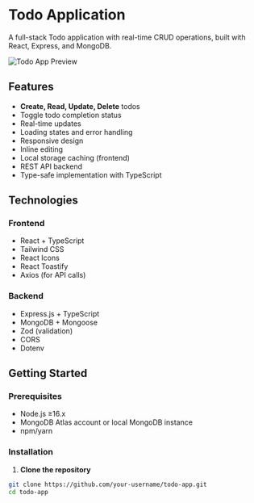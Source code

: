 # Todo Application

A full-stack Todo application with real-time CRUD operations, built with React, Express, and MongoDB.

![Todo App Preview](https://via.placeholder.com/800x400.png?text=Todo+App+Preview) <!-- Add real screenshot later -->

## Features

- **Create, Read, Update, Delete** todos
- Toggle todo completion status
- Real-time updates
- Loading states and error handling
- Responsive design
- Inline editing
- Local storage caching (frontend)
- REST API backend
- Type-safe implementation with TypeScript

## Technologies

### Frontend
- React + TypeScript
- Tailwind CSS
- React Icons
- React Toastify
- Axios (for API calls)

### Backend
- Express.js + TypeScript
- MongoDB + Mongoose
- Zod (validation)
- CORS
- Dotenv

## Getting Started

### Prerequisites
- Node.js ≥16.x
- MongoDB Atlas account or local MongoDB instance
- npm/yarn

### Installation

1. **Clone the repository**

```bash
git clone https://github.com/your-username/todo-app.git
cd todo-app
```
